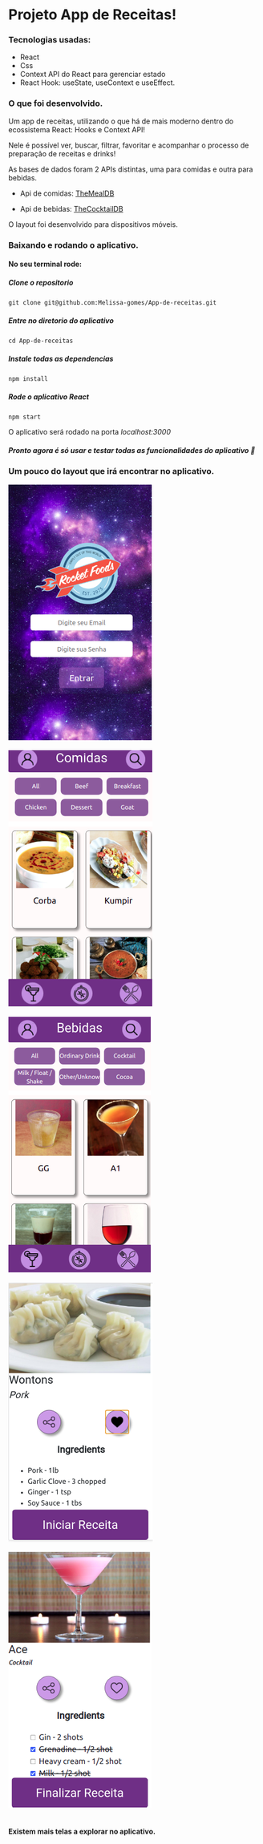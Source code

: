 # Projeto App de Receitas!


### Tecnologias usadas:

* React
* Css
* Context API do React para gerenciar estado
* React Hook: useState, useContext e useEffect.


### O que foi desenvolvido.

Um app de receitas, utilizando o que há de mais moderno dentro do ecossistema React: Hooks e Context API!

Nele é possível ver, buscar, filtrar, favoritar e acompanhar o processo de preparação de receitas e drinks!

As bases de dados foram 2 APIs distintas, uma para comidas e outra para bebidas.

  * Api de comidas: [TheMealDB](https://www.themealdb.com/)

  * Api de bebidas: [TheCocktailDB](https://www.thecocktaildb.com/api.php)

O layout foi desenvolvido para dispositivos móveis.

### Baixando e rodando o aplicativo.

#### No seu terminal rode:

<h5>Clone o repositorio</h5>

```
git clone git@github.com:Melissa-gomes/App-de-receitas.git
```

<h5>Entre no diretorio do aplicativo</h5>

```
cd App-de-receitas 
```

<h5>Instale todas as dependencias</h5>

```
npm install 
```

<h5>Rode o aplicativo React</h5>

```
npm start
```

O aplicativo será rodado na porta *localhost:3000*

<h5>Pronto agora é só usar e testar todas as funcionalidades do aplicativo 🚀</h5>


### Um pouco do layout que irá encontrar no aplicativo.

<img alt="login" src='./login.png' />
<br>
<br>

<img alt="todas as comidas" src='./allFods.png' />
<br>
<br>

<img alt="todas as bebidas" src='./allDrinks.png' />
<br>
<br>

<img alt="detalhes de uma receita" src='./detailFood.png' />
<br>
<br>

<img alt="preparação de uma receita" src='./prepDrink.png'>
<br>
<br>

<h4>Existem mais telas a explorar no aplicativo.</h4>
